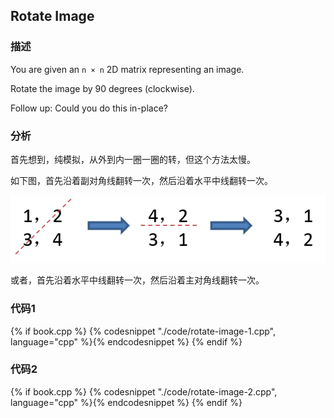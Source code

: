 ## Rotate Image


### 描述

You are given an `n × n` 2D matrix representing an image.

Rotate the image by 90 degrees (clockwise).

Follow up:
Could you do this in-place?


### 分析

首先想到，纯模拟，从外到内一圈一圈的转，但这个方法太慢。

如下图，首先沿着副对角线翻转一次，然后沿着水平中线翻转一次。

![Rotate image](../../images/rotate-image.png)

或者，首先沿着水平中线翻转一次，然后沿着主对角线翻转一次。


### 代码1

{% if book.cpp %}
  {% codesnippet "./code/rotate-image-1.cpp", language="cpp" %}{% endcodesnippet %}
{% endif %}


### 代码2


{% if book.cpp %}
  {% codesnippet "./code/rotate-image-2.cpp", language="cpp" %}{% endcodesnippet %}
{% endif %}
